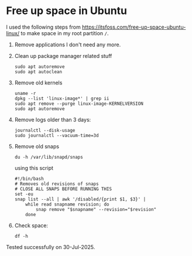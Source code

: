 # Free up space in Ubuntu

I used the following steps from https://itsfoss.com/free-up-space-ubuntu-linux/
to make space in my root partition `/`.

1. Remove applications I don't need any more.

2. Clean up package manager related stuff

	```
	sudo apt autoremove
	sudo apt autoclean
	```

3. Remove old kernels
	```
	uname -r
	dpkg --list 'linux-image*' | grep ii
	sudo apt remove --purge linux-image-KERNELVERSION
	sudo apt autoremove
	```

4. Remove logs older than 3 days:
	```
	journalctl --disk-usage
	sudo journalctl --vacuum-time=3d
	```

5. Remove old snaps
	```
	du -h /var/lib/snapd/snaps
	```
	using this script
	```
	#!/bin/bash
	# Removes old revisions of snaps
	# CLOSE ALL SNAPS BEFORE RUNNING THIS
	set -eu
	snap list --all | awk '/disabled/{print $1, $3}' |
	    while read snapname revision; do
	        snap remove "$snapname" --revision="$revision"
	    done
	```

6. Check space:
	```
	df -h
	```

Tested successfully on 30-Jul-2025.
